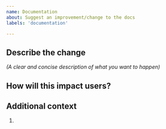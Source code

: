```yaml
---
name: Documentation
about: Suggest an improvement/change to the docs
labels: 'documentation'

---
```



## Describe the change
*(A clear and concise description of what you want to happen)*


## How will this impact users?



## Additional context
<!-- Add any other context or screenshots about the feature request here -->

1. 

